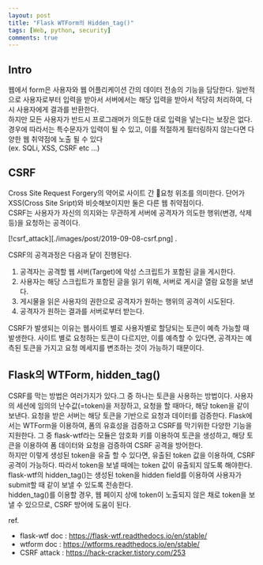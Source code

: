 ```yaml
---
layout: post
title: "Flask WTForm의 Hidden_tag()"
tags: [Web, python, security]
comments: true
---
```

## Intro 
웹에서 form은 사용자와 웹 어플리케이션 간의 데이터 전송의 기능을 담당한다. 일반적으로 사용자로부터 입력을 받아서 서버에서는 해당 입력을 받아서 적당히 처리하여, 다시 사용자에게 결과를 반환한다.  
하지만 모든 사용자가 반드시 프로그래머가 의도한 대로 입력을 넣는다는 보장은 없다. 경우에 따라서는 특수문자가 입력이 될 수 있고, 이를 적절하게 필터링하지 않는다면 다양한 웹 취약점에 노출 될 수 있다  
(ex. SQLi, XSS, CSRF etc ...)


## CSRF
Cross Site Request Forgery의 약어로 사이트 간 요청 위조를 의미한다. 단어가 XSS(Cross Site Sript)와 비슷해보이지만 둘은 다른 웹 취약점이다.  
CSRF는 사용자가 자신의 의지와는 무관하게 서버에 공격자가 의도한 행위(변경, 삭제 등)을 요청하는 공격이다.      

[!csrf_attack][./images/post/2019-09-08-csrf.png] . 

CSRF의 공격과정은 다음과 닽이 진행된다.  
1. 공격자는 공격할 웹 서버(Target)에 악성 스크립트가 포함된 글을 게시한다.
2. 사용자는 해당 스크립트가 포함된 글을 읽기 위해, 서버로 게시글 열람 요청을 보낸다.  
3. 게시물을 읽은 사용자의 권한으로 공격자가 원하는 행위의 공격이 시도된다.  
4. 공격자가 원하는 결과를 서버로부터 받는다.  

CSRF가 발생되는 이유는 웹사이트 별로 사용자별로 할당되는 토큰이 예측 가능할 때 발생한다. 사이트 별로 요청하는 토큰이 다르지만, 이를 예측할 수 있다면, 공격자는 예측된 토큰을 가지고 요청 메세지를 변조하는 것이 가능하기 때문이다.

## Flask의 WTForm, hidden_tag()
CSRF를 막는 방법은 여러가지가 있다.그 중 하나는 토큰을 사용하는 방법이다. 사용자의 세션에 임의의 난수값(=token)을 저장하고, 요청을 할 때마다, 해당 token을 같이 보낸다. 요청을 받은 서버는 해당 토큰을 기반으로 요청과 데이터를 검증한다. Flask에서는 WTForm을 이용하여, 폼의 유효성을 검증하고 CSRF를 막기위한 다양한 기능을 지원한다. 그 중 flask-wtf라는 모듈은 암호화 키를 이용하여 토큰을 생성하고, 해당 토큰을 이용하여 폼 데이터와 요청을 검증하여 CSRF 공격을 방어한다.  
하지만 이렇게 생성된 token을 유출 할 수 있다면, 유출된 token 값을 이용하여, CSRF 공격이 가능하다. 따라서 token을 보낼 때에는 token 값이 유출되지 않도록 해야한다.   
flask-wtf의 hidden_tag()는 생성된 token을 hidden field를 이용하여 사용자가 submit할 때 같이 보낼 수 있도록 전송한다.  
hidden_tag()를 이용할 경우, 웹 페이지 상에 token이 노출되지 않은 채로 token을 보낼 수 있으므로, CSRF 방어에 도움이 된다.

ref.  
* flask-wtf doc : https://flask-wtf.readthedocs.io/en/stable/
* wtform doc : https://wtforms.readthedocs.io/en/stable/
* CSRF attack : https://hack-cracker.tistory.com/253
